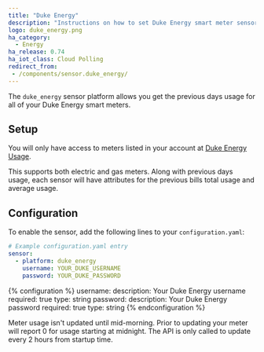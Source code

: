 ```yaml
---
title: "Duke Energy"
description: "Instructions on how to set Duke Energy smart meter sensors within Home Assistant."
logo: duke_energy.png
ha_category:
  - Energy
ha_release: 0.74
ha_iot_class: Cloud Polling
redirect_from:
 - /components/sensor.duke_energy/
---
```


The `duke_energy` sensor platform allows you get the previous days usage for all of your Duke Energy smart meters.

## Setup

You will only have access to meters listed in your account at [Duke Energy Usage](https://www.duke-energy.com/my-account/usage-analysis).

This supports both electric and gas meters. Along with previous days usage, each sensor will have attributes for the previous bills total usage and average usage.

## Configuration

To enable the sensor, add the following lines to your `configuration.yaml`:

```yaml
# Example configuration.yaml entry
sensor:
  - platform: duke_energy
    username: YOUR_DUKE_USERNAME
    password: YOUR_DUKE_PASSWORD
```

{% configuration %}
username:
  description: Your Duke Energy username
  required: true
  type: string
password:
  description: Your Duke Energy password
  required: true
  type: string
{% endconfiguration %}


<p class='note'>
Meter usage isn't updated until mid-morning. Prior to updating your meter will report 0 for usage starting at midnight. The API is only called to update every 2 hours from startup time.
</p>

